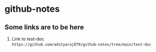 # github-notes

## Some links are to be here

1.  Link to test-doc  
` https://github.com/adityaraj079/github-notes/tree/main/test-doc `
